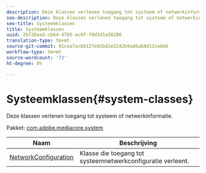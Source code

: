 ```yaml
---
description: Deze klassen verlenen toegang tot systeem of netwerkinformatie.
seo-description: Deze klassen verlenen toegang tot systeem of netwerkinformatie.
seo-title: Systeemklassen
title: Systeemklassen
uuid: 2b720aad-cb64-4705-ac0f-f0d3d1a58286
translation-type: tm+mt
source-git-commit: 91cea7acb8127e02b82e5242b9ad6ab0d12ce0eb
workflow-type: tm+mt
source-wordcount: '72'
ht-degree: 0%

---
```



# Systeemklassen{#system-classes}

Deze klassen verlenen toegang tot systeem of netwerkinformatie.

Pakket: [com.adobe.mediacore.system](https://help.adobe.com/en_US/primetime/api/psdk/asdoc-dhls_1.4/com/adobe/mediacore/system/package-detail.html)

| Naam | Beschrijving |
|---|---|
| [NetworkConfiguration](https://help.adobe.com/en_US/primetime/api/psdk/asdoc-dhls_1.4/com/adobe/mediacore/system/NetworkConfiguration.html) | Klasse die toegang tot systeemnetwerkconfiguratie verleent. |

